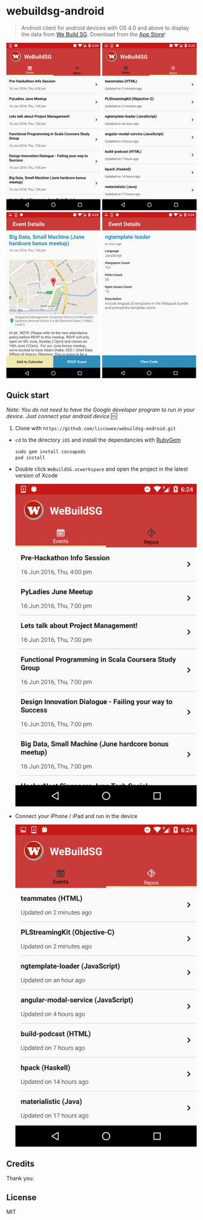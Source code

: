 # webuildsg-android
> Android client for android devices with OS 4.0 and above to display the data from [We Build SG](https://webuild.sg/). Download from the [App Store](https://itunes.apple.com/us/app/we-build-sg/id1089421487?mt=8)!

![](images/screen-all.png)

## Quick start

*Note: You do not need to have the Google developer program to run in your device. Just connect your android device* :cool:

1. Clone with `https://github.com/liccowee/webuildsg-android.git`
- `cd` to the directory `iOS` and install the dependancies with [RubyGem](https://rubygems.org/)

  ```shell
  sudo gem install cocoapods
  pod install
  ```
- Double click `WeBuildSG.xcworkspace` and open the project in the latest version of Xcode

  ![](images/screen1.png)
- Connect your iPhone / iPad and run in the device

  ![](images/screen2.png)

## Credits

Thank you:

## License

MIT
